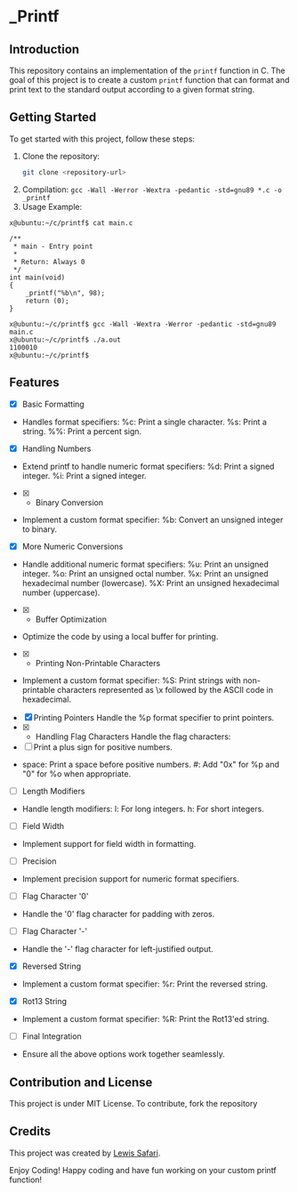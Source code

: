 # _Printf

## Introduction
This repository contains an implementation of the `printf` function in C. The goal of this project is to create a custom `printf` function that can format and print text to the standard output according to a given format string.

## Getting Started
To get started with this project, follow these steps:

1. Clone the repository:
   ```bash
   git clone <repository-url>
2. Compilation:
   ```gcc -Wall -Werror -Wextra -pedantic -std=gnu89 *.c -o _printf```
3. Usage Example:
```
x@ubuntu:~/c/printf$ cat main.c

/**
 * main - Entry point
 *
 * Return: Always 0
 */
int main(void)
{
    _printf("%b\n", 98);
    return (0);
}

x@ubuntu:~/c/printf$ gcc -Wall -Wextra -Werror -pedantic -std=gnu89 main.c
x@ubuntu:~/c/printf$ ./a.out
1100010
x@ubuntu:~/c/printf$
```

## Features
- [x] Basic Formatting
- Handles format specifiers:
%c: Print a single character.
%s: Print a string.
%%: Print a percent sign.
- [x] Handling Numbers
- Extend printf to handle numeric format specifiers:
%d: Print a signed integer.
%i: Print a signed integer.
- [x] - Binary Conversion
- Implement a custom format specifier:
%b: Convert an unsigned integer to binary.
- [x] More Numeric Conversions
- Handle additional numeric format specifiers:
%u: Print an unsigned integer.
%o: Print an unsigned octal number.
%x: Print an unsigned hexadecimal number (lowercase).
%X: Print an unsigned hexadecimal number (uppercase).
- [x] - Buffer Optimization
- Optimize the code by using a local buffer for printing.
- [x] - Printing Non-Printable Characters
- Implement a custom format specifier:
%S: Print strings with non-printable characters represented as \x followed by the ASCII code in hexadecimal.
- [x] Printing Pointers
Handle the %p format specifier to print pointers.
- [x] - Handling Flag Characters
Handle the flag characters:
- [ ] Print a plus sign for positive numbers.
- space: Print a space before positive numbers.
#: Add "0x" for %p and "0" for %o when appropriate.
- [ ] Length Modifiers
- Handle length modifiers:
l: For long integers.
h: For short integers.
- [ ] Field Width
- Implement support for field width in formatting.
- [ ] Precision
- Implement precision support for numeric format specifiers.
- [ ] Flag Character '0'
- Handle the '0' flag character for padding with zeros.
- [ ] Flag Character '-'
- Handle the '-' flag character for left-justified output.
- [x]  Reversed String
- Implement a custom format specifier:
%r: Print the reversed string.
- [x] Rot13 String
- Implement a custom format specifier:
%R: Print the Rot13'ed string.
- [ ] Final Integration
- Ensure all the above options work together seamlessly.

## Contribution and License
This project is under MIT License. To contribute, fork the repository

## Credits
This project was created by [Lewis Safari](https://github.com/safarilewis).

Enjoy Coding!
Happy coding and have fun working on your custom printf function!
